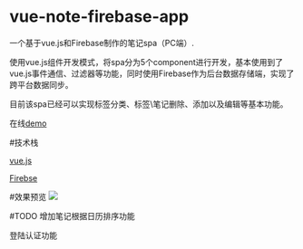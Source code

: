 # vue-note-firebase-app
一个基于vue.js和Firebase制作的笔记spa（PC端）.

使用vue.js组件开发模式，将spa分为5个component进行开发，基本使用到了vue.js事件通信、过滤器等功能，同时使用Firebase作为后台数据存储端，实现了跨平台数据同步。

目前该spa已经可以实现标签分类、标签\笔记删除、添加以及编辑等基本功能。

在线[demo](http://geocld.github.io/demo/pc-note/index.html)

#技术栈

[vue.js](http://cn.vuejs.org/)

[Firebse](https://www.firebase.com/)

#效果预览
![](http://i.imgur.com/I2KkSfi.png)

#TODO
增加笔记根据日历排序功能

登陆认证功能